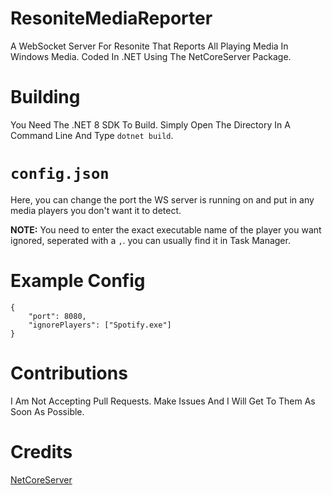 # ResoniteMediaReporter
A WebSocket Server For Resonite That Reports All Playing Media In Windows Media. Coded In .NET Using The NetCoreServer Package.

# Building
You Need The .NET 8 SDK To Build. Simply Open The Directory In A Command Line And Type ``dotnet build``.

# ``config.json``
Here, you can change the port the WS server is running on and put in any media players you don't want it to detect.

**NOTE:** You need to enter the exact executable name of the player you want ignored, seperated with a ``,``. you can usually find it in Task Manager.

# Example Config
```
{
	"port": 8080,
	"ignorePlayers": ["Spotify.exe"]
}
```

# Contributions
I Am Not Accepting Pull Requests. Make Issues And I Will Get To Them As Soon As Possible.

# Credits
[NetCoreServer](https://github.com/chronoxor/NetCoreServer)

